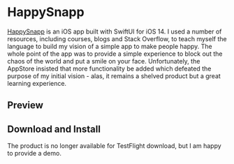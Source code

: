 # HappySnapp

[HappySnapp](https://happysnapp.netlify.app/) is an iOS app built with SwiftUI for iOS 14. I used a number of resources, including courses, blogs and Stack Overflow, to teach myself the language to build my vision of a simple app to make people happy. The whole point of the app was to provide a simple experience to block out the chaos of the world and put a smile on your face. Unfortunately, the AppStore insisted that more functionality be added which defeated the purpose of my initial vision - alas, it remains a shelved product but a great learning experience.

## Preview


## Download and Install

The product is no longer available for TestFlight download, but I am happy to provide a demo.
